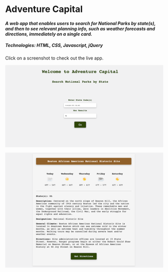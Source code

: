 # Adventure Capital
#### *A web app that enables users to search for National Parks by state(s), and then to see relevant planning info, such as weather forecasts and directions, immediately on a single card.*

##### Technologies: **HTML, CSS, Javascript, jQuery**

Click on a screenshot to check out the live app.

[<img src="assets/screenshots/adventure-home-screenshot.png">](https://mgwedd.github.io/adventure-capital/)


[<img src="assets/screenshots/adventure-planner-screenshot.png">](https://mgwedd.github.io/adventure-capital/)
